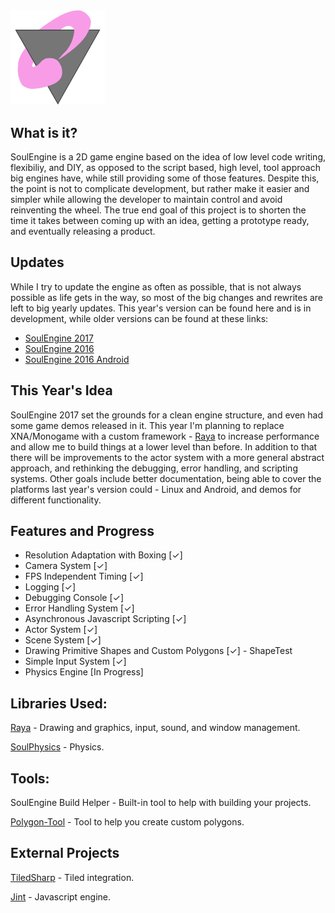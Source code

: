 <img src="Resources/SoulEngine2018.png" width=30%>


## What is it?

SoulEngine is a 2D game engine based on the idea of low level code writing, flexibiliy, and DIY, as opposed to the script based, high level, tool approach big engines have, while still providing some of those features. Despite this, the point is not to complicate development, but rather make it easier and simpler while allowing the developer to maintain control and avoid reinventing the wheel. The true end goal of this project is to shorten the time it takes between coming up with an idea, getting a prototype ready, and eventually releasing a product.

## Updates

While I try to update the engine as often as possible, that is not always possible as life gets in the way, so most of the big changes and rewrites are left to big yearly updates. This year's version can be found here and is in development, while older versions can be found at these links:

* [SoulEngine 2017](https://github.com/Cryru/SoulEngine-2017)
* [SoulEngine 2016](https://github.com/Cryru/SoulEngine-2016)
* [SoulEngine 2016 Android](https://github.com/Cryru/SoulEngine-2016-Android)

## This Year's Idea

SoulEngine 2017 set the grounds for a clean engine structure, and even had some game demos released in it. This year I'm planning to replace XNA/Monogame with a custom framework - [Raya](https://github.com/Cryru/Raya) to increase performance and allow me to build things at a lower level than before. In addition to that there will be improvements to the actor system with a more general abstract approach, and rethinking the debugging, error handling, and scripting systems. Other goals include better documentation, being able to cover the platforms last year's version could - Linux and Android, and demos for different functionality.

## Features and Progress

- Resolution Adaptation with Boxing [&#10003;]
- Camera System [&#10003;]
- FPS Independent Timing [&#10003;]
- Logging [&#10003;]
- Debugging Console [&#10003;]
- Error Handling System [&#10003;]
- Asynchronous Javascript Scripting [&#10003;]
- Actor System [&#10003;]
- Scene System [&#10003;]
- Drawing Primitive Shapes and Custom Polygons [&#10003;] - ShapeTest
- Simple Input System [&#10003;]
- Physics Engine [In Progress]

## Libraries Used:

[Raya](https://github.com/Cryru/Raya) - Drawing and graphics, input, sound, and window management.

[SoulPhysics](https://github.com/Cryru/SoulPhysics) - Physics.

## Tools:

SoulEngine Build Helper - Built-in tool to help with building your projects.

[Polygon-Tool](https://github.com/Cryru/Polygon-Tool) - Tool to help you create custom polygons.

## External Projects

[TiledSharp](https://github.com/marshallward/TiledSharp) - Tiled integration.

[Jint](https://github.com/sebastienros/jint) - Javascript engine.
